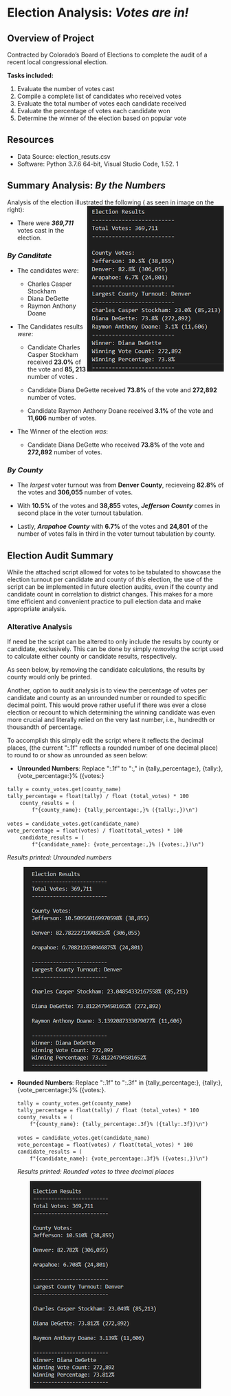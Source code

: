 
# Election Analysis: _Votes are in!_
## Overview of Project

Contracted by Colorado’s Board of Elections to complete the audit of a recent local congressional election.

**Tasks included:**

1.	Evaluate the number of votes cast
2.	Compile a complete list of candidates who received votes
3.	Evaluate the total number of votes each candidate received
4.	Evaluate the percentage of votes each candidate won
5.	Determine the winner of the election based on popular vote

## Resources
* Data Source: election_resuts.csv
* Software: Python 3.7.6 64-bit, Visual Studio Code, 1.52. 1

## Summary Analysis: _By the Numbers_
Analysis of the election illustrated the following ( as seen in image on the right): <img align="right" src="additionalresources/election_results.png">
* There were _**369,711**_ votes cast in the election.

### _By Canditate_
* The candidates _were_:
   * Charles Casper Stockham
   * Diana DeGette 
   * Raymon Anthony Doane

* The Candidates results _were_:
    * Candidate Charles Casper Stockham received **23.0%** of the  vote and **85, 213** number of votes .

    * Candidate Diana DeGette received **73.8%** of the  vote and **272,892** number of votes.

    * Candidate Raymon Anthony Doane received **3.1%** of the  vote and **11,606** number of votes.

* The Winner of the election _was_:
    * Candidate Diana DeGette who received **73.8%** of the vote and **272,892** number of votes.

### _By County_
 * The _largest_ voter turnout was from **Denver County**, recieveing **82.8%** of the votes and **306,055** number of votes.

 * With **10.5%** of the votes and **38,855** votes, _**Jefferson County**_ comes in second place in the voter turnout tabulation. 

 * Lastly, _**Arapahoe County**_ with  **6.7%**  of the votes and **24,801** of the number of votes falls in third in the voter turnout tabulation by county. 
 
## Election Audit Summary
While the attached script allowed for votes to be tabulated to showcase the election turnout per candidate and county of _this_ election, the use of the script can be implemented in future election audits, even if the county and candidate count in correlation to district changes. This makes for a more time efficient and convenient practice to pull election data and make appropriate analysis.  

### Alterative Analysis
If need be the script can be altered to only include the results by county or candidate, exclusively. This can be done by simply *removing* the script used to calculate either county or candidate results, respectively.

As seen below, by removing the candidate calculations, the results by county would only be printed. 


Another, option to audit analysis is to view the percentage of votes per candidate and county as an unrounded number or rounded to specific decimal point. This would prove rather useful if there was ever a close election or recount to which determining the winning candidate was even more crucial and literally relied on the very last number, i.e., hundredth or thousandth of percentage.

To accomplish this simply edit the script where it reflects the decimal places, (the current ":.1f" reflects a rounded number of one decimal place) to round to or show as unrounded as seen below: 

*    **Unrounded Numbers**: Replace ":.1f" to ":," in {tally_percentage:}, {tally:}, {vote_percentage:}% ({votes:}


    tally = county_votes.get(county_name)
    tally_percentage = float(tally) / float (total_votes) * 100
        county_results = (
            f"{county_name}: {tally_percentage:,}% ({tally:,})\n") 

    votes = candidate_votes.get(candidate_name)
    vote_percentage = float(votes) / float(total_votes) * 100
        candidate_results = (
            f"{candidate_name}: {vote_percentage:,}% ({votes:,})\n")



   _Results printed: Unrounded numbers_ 

<p align="center">
  <img src="additionalresources/election_result_unrounded.png" />
</p>


*   **Rounded Numbers**: Replace ":.1f" to ":.3f" in {tally_percentage:}, {tally:}, {vote_percentage:}% ({votes:}. 


        tally = county_votes.get(county_name)
        tally_percentage = float(tally) / float (total_votes) * 100
        county_results = (
            f"{county_name}: {tally_percentage:.3f}% ({tally:.3f})\n") 

        votes = candidate_votes.get(candidate_name)
        vote_percentage = float(votes) / float(total_votes) * 100
        candidate_results = (
            f"{candidate_name}: {vote_percentage:.3f}% ({votes:,})\n")



    _Results printed: Rounded votes to three decimal places_

<p align="center">
  <img src="additionalresources/election_result_roundeddecimal.png" />
</p>

